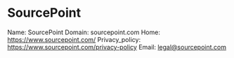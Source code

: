 
# SourcePoint

Name: SourcePoint
Domain: sourcepoint.com
Home: https://www.sourcepoint.com/
Privacy_policy: https://www.sourcepoint.com/privacy-policy
Email: legal@sourcepoint.com
